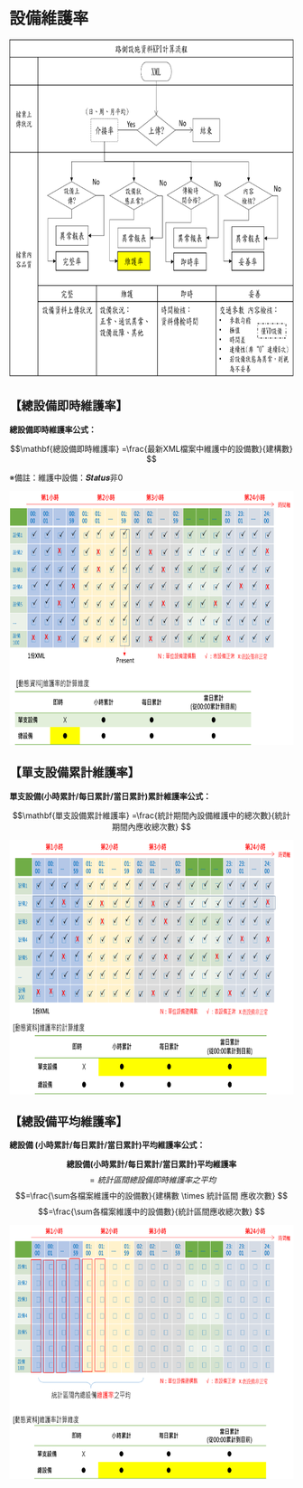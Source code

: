 # 設備維護率


     
   <div align=center><img src="https://github.com/trafficmotc/UploadInformation/blob/master/KPI/KPI計算流程之維護率.png" width="800" height="600" /></div>
     


## 【總設備即時維護率】


**總設備即時維護率公式：**


$$\mathbf{總設備即時維護率} =\frac{最新XML檔案中維護中的設備數}{建構數} $$


※備註：維護中設備：𝑺𝒕𝒂𝒕𝒖𝒔非0

  
   <div align=center><img src="https://github.com/trafficmotc/UploadInformation/blob/master/KPI/總設備即時維護率.png" width="800" height="450" /></div>
     
     
## 【單支設備累計維護率】


**單支設備(小時累計/每日累計/當日累計)累計維護率公式：**    

 $$\mathbf{單支設備累計維護率} =\frac{統計期間內設備維護中的總次數}{統計期間內應收總次數} $$


  
  <div align=center><img src="https://github.com/trafficmotc/UploadInformation/blob/master/KPI/單支設備維護率.png" width="800" height="450" /></div>




## 【總設備平均維護率】


**總設備 (小時累計/每日累計/當日累計)平均維護率公式：**    


 $$\mathbf{總設備 (小時累計/每日累計/當日累計)平均維護率} $$
 $$=統計區間總設備即時維護率之平均$$
 $$=\frac{\sum各檔案維護中的設備數}{建構數 \times 統計區間 應收次數} $$
 $$=\frac{\sum各檔案維護中的設備數}{統計區間應收總次數} $$
 
  
  <div align=center><img src="https://github.com/trafficmotc/UploadInformation/blob/master/KPI/總設備平均維護率.png" width="800" height="450" /></div>

